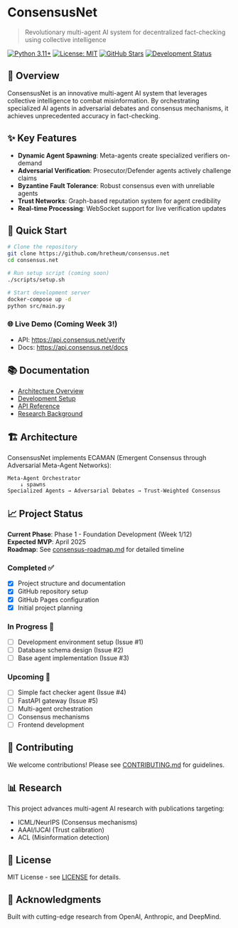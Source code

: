 # ConsensusNet

> Revolutionary multi-agent AI system for decentralized fact-checking using collective intelligence

[![Python 3.11+](https://img.shields.io/badge/python-3.11+-blue.svg)](https://www.python.org/downloads/)
[![License: MIT](https://img.shields.io/badge/License-MIT-yellow.svg)](https://opensource.org/licenses/MIT)
[![GitHub Stars](https://img.shields.io/github/stars/hretheum/consensus.net?style=social)](https://github.com/hretheum/consensus.net/stargazers)
[![Development Status](https://img.shields.io/badge/status-pre--alpha-red.svg)](https://github.com/hretheum/consensus.net/blob/main/consensus-roadmap.md)

## 🎯 Overview

ConsensusNet is an innovative multi-agent AI system that leverages collective intelligence to combat misinformation. By orchestrating specialized AI agents in adversarial debates and consensus mechanisms, it achieves unprecedented accuracy in fact-checking.

## ✨ Key Features

- **Dynamic Agent Spawning**: Meta-agents create specialized verifiers on-demand
- **Adversarial Verification**: Prosecutor/Defender agents actively challenge claims  
- **Byzantine Fault Tolerance**: Robust consensus even with unreliable agents
- **Trust Networks**: Graph-based reputation system for agent credibility
- **Real-time Processing**: WebSocket support for live verification updates

## 🚀 Quick Start

```bash
# Clone the repository
git clone https://github.com/hretheum/consensus.net
cd consensus.net

# Run setup script (coming soon)
./scripts/setup.sh

# Start development server
docker-compose up -d
python src/main.py
```

### 🌐 Live Demo (Coming Week 3!)
- API: https://api.consensus.net/verify
- Docs: https://api.consensus.net/docs

## 📚 Documentation

- [Architecture Overview](docs/architecture/ARCHITECTURE_RECOMMENDATION.md)
- [Development Setup](docs/development/setup-guide.md)
- [API Reference](docs/api/api-design.md)
- [Research Background](docs/research/agent-architectures-research.md)

## 🏗️ Architecture

ConsensusNet implements ECAMAN (Emergent Consensus through Adversarial Meta-Agent Networks):

```
Meta-Agent Orchestrator
    ↓ spawns
Specialized Agents → Adversarial Debates → Trust-Weighted Consensus
```

## 📈 Project Status

**Current Phase**: Phase 1 - Foundation Development (Week 1/12)  
**Expected MVP**: April 2025  
**Roadmap**: See [consensus-roadmap.md](consensus-roadmap.md) for detailed timeline

### Completed ✅
- [x] Project structure and documentation
- [x] GitHub repository setup
- [x] GitHub Pages configuration
- [x] Initial project planning

### In Progress 🚧
- [ ] Development environment setup (Issue #1)
- [ ] Database schema design (Issue #2)
- [ ] Base agent implementation (Issue #3)

### Upcoming 📅
- [ ] Simple fact checker agent (Issue #4)
- [ ] FastAPI gateway (Issue #5)
- [ ] Multi-agent orchestration
- [ ] Consensus mechanisms
- [ ] Frontend development

## 🤝 Contributing

We welcome contributions! Please see [CONTRIBUTING.md](CONTRIBUTING.md) for guidelines.

## 📊 Research

This project advances multi-agent AI research with publications targeting:
- ICML/NeurIPS (Consensus mechanisms)
- AAAI/IJCAI (Trust calibration)
- ACL (Misinformation detection)

## 📜 License

MIT License - see [LICENSE](LICENSE) for details.

## 🙏 Acknowledgments

Built with cutting-edge research from OpenAI, Anthropic, and DeepMind.
